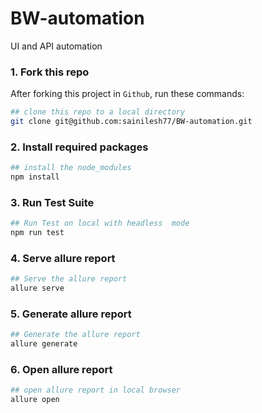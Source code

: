 # BW-automation
UI and API automation 
### 1. Fork this repo

After forking this project in `Github`, run these commands:

```bash
## clone this repo to a local directory
git clone git@github.com:sainilesh77/BW-automation.git

```

### 2. Install required packages
```bash
## install the node_modules
npm install

```
### 3. Run Test Suite

```bash
## Run Test on local with headless  mode
npm run test

```
### 4. Serve allure report

```bash
## Serve the allure report
allure serve

```
### 5. Generate allure report

```bash
## Generate the allure report
allure generate

```
### 6. Open allure report

```bash
## open allure report in local browser
allure open